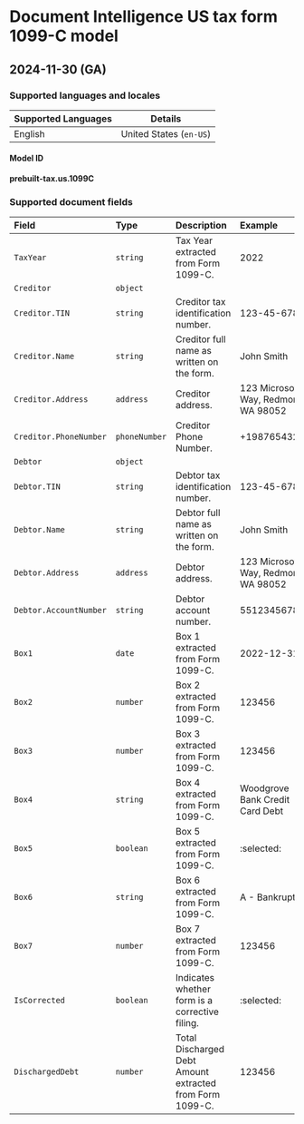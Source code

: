 # Document Intelligence US tax form 1099-C model

## 2024-11-30 (GA)
### Supported languages and locales

| Supported Languages | Details |
|:--------------------|:-------:|
|English|United States (`en-US`)|

#### Model ID

**prebuilt-tax.us.1099C**


### Supported document fields
| Field | Type | Description | Example |
|:------|:-----|:------------|:--------|
|`TaxYear`|`string`|Tax Year extracted from Form 1099-C.|2022|
|`Creditor`|`object`|||
|`Creditor.TIN`|`string`|Creditor tax identification number.|123-45-6789|
|`Creditor.Name`|`string`|Creditor full name as written on the form.|John Smith|
|`Creditor.Address`|`address`|Creditor address.|123 Microsoft Way, Redmond WA 98052|
|`Creditor.PhoneNumber`|`phoneNumber`|Creditor Phone Number.|+19876543210|
|`Debtor`|`object`|||
|`Debtor.TIN`|`string`|Debtor tax identification number.|123-45-6789|
|`Debtor.Name`|`string`|Debtor full name as written on the form.|John Smith|
|`Debtor.Address`|`address`|Debtor address.|123 Microsoft Way, Redmond WA 98052|
|`Debtor.AccountNumber`|`string`|Debtor account number.|55123456789|
|`Box1`|`date`|Box 1 extracted from Form 1099-C.|2022-12-31|
|`Box2`|`number`|Box 2 extracted from Form 1099-C.|123456|
|`Box3`|`number`|Box 3 extracted from Form 1099-C.|123456|
|`Box4`|`string`|Box 4 extracted from Form 1099-C.|Woodgrove Bank Credit Card Debt|
|`Box5`|`boolean`|Box 5 extracted from Form 1099-C.|:selected:|
|`Box6`|`string`|Box 6 extracted from Form 1099-C.|A - Bankruptcy|
|`Box7`|`number`|Box 7 extracted from Form 1099-C.|123456|
|`IsCorrected`|`boolean`|Indicates whether form is a corrective filing.|:selected:|
|`DischargedDebt`|`number`|Total Discharged Debt Amount extracted from Form 1099-C.|123456|